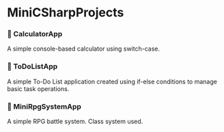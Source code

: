 # MiniCSharpProjects
### 🔹 CalculatorApp
A simple console-based calculator using switch-case.
### 🔹 ToDoListApp
A simple To-Do List application created using if-else conditions to manage basic task operations.
### 🔹 MiniRpgSystemApp
A simple RPG battle system. Class system used.
